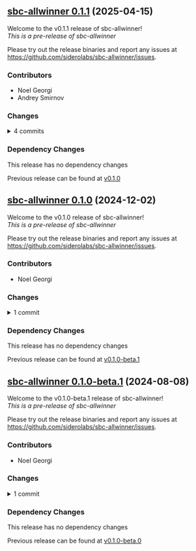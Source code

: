 ## [sbc-allwinner 0.1.1](https://github.com/siderolabs/sbc-allwinner/releases/tag/v0.1.1) (2025-04-15)

Welcome to the v0.1.1 release of sbc-allwinner!  
*This is a pre-release of sbc-allwinner*



Please try out the release binaries and report any issues at
https://github.com/siderolabs/sbc-allwinner/issues.

### Contributors

* Noel Georgi
* Andrey Smirnov

### Changes
<details><summary>4 commits</summary>
<p>

* [`7489c6a`](https://github.com/siderolabs/sbc-allwinner/commit/7489c6afbf4e3ac0186c518b3fec4cc8ba5eed66) chore: bump pkgs and tools
* [`c1c5d7f`](https://github.com/siderolabs/sbc-allwinner/commit/c1c5d7faf170b42ca951a51ffd5cde6677a250de) feat: use tools as base
* [`d450e28`](https://github.com/siderolabs/sbc-allwinner/commit/d450e28080fcdfde8ca32a584b5f4a6353c26d3d) chore: unify buildkits
* [`ac79ec4`](https://github.com/siderolabs/sbc-allwinner/commit/ac79ec4e66e61fce931274c8b275354e1ce4315e) chore: rekres to simplify `.kres.yaml` defaults
</p>
</details>

### Dependency Changes

This release has no dependency changes

Previous release can be found at [v0.1.0](https://github.com/siderolabs/sbc-allwinner/releases/tag/v0.1.0)

## [sbc-allwinner 0.1.0](https://github.com/siderolabs/sbc-allwinner/releases/tag/v0.1.0) (2024-12-02)

Welcome to the v0.1.0 release of sbc-allwinner!  
*This is a pre-release of sbc-allwinner*



Please try out the release binaries and report any issues at
https://github.com/siderolabs/sbc-allwinner/issues.

### Contributors

* Noel Georgi

### Changes
<details><summary>1 commit</summary>
<p>

* [`67a8190`](https://github.com/siderolabs/sbc-allwinner/commit/67a8190090a09c0f42213f44e964ff29496daa24) chore: bump deps
</p>
</details>

### Dependency Changes

This release has no dependency changes

Previous release can be found at [v0.1.0-beta.1](https://github.com/siderolabs/sbc-allwinner/releases/tag/v0.1.0-beta.1)

## [sbc-allwinner 0.1.0-beta.1](https://github.com/siderolabs/sbc-allwinner/releases/tag/v0.1.0-beta.1) (2024-08-08)

Welcome to the v0.1.0-beta.1 release of sbc-allwinner!  
*This is a pre-release of sbc-allwinner*



Please try out the release binaries and report any issues at
https://github.com/siderolabs/sbc-allwinner/issues.

### Contributors

* Noel Georgi

### Changes
<details><summary>1 commit</summary>
<p>

* [`383d5f4`](https://github.com/siderolabs/sbc-allwinner/commit/383d5f436532ef255bf442bc9deb87d4ebe0a3b9) chore: rekres and bump deps
</p>
</details>

### Dependency Changes

This release has no dependency changes

Previous release can be found at [v0.1.0-beta.0](https://github.com/siderolabs/sbc-allwinner/releases/tag/v0.1.0-beta.0)

